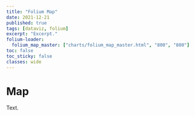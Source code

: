 ```yaml
---
title: "Folium Map"
date: 2021-12-21
published: true
tags: [dataviz, folium]
excerpt: "Excerpt."
folium-loader:
  folium_map_master: ["charts/folium_map_master.html", "800", "800"]
toc: false
toc_sticky: false
classes: wide
---
```

# Map

Text.

<div id="folium_map_master"></div>
